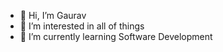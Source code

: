 - 👋 Hi, I’m Gaurav
- 👀 I’m interested in all of things
- 🌱 I’m currently learning Software Development 
